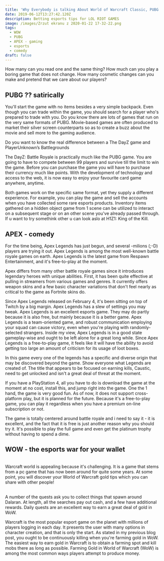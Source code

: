 ```yaml
---
title: 'Why Everybody is talking About World of Warcraft Classic, PUBG and APEX ??'
date: 2019-06-12T13:27:42.120Z
description: Betting esports tips for LOL RIOT GAMES
image: /images/Zrzut ekranu z 2020-01-22 17-32-22.png
tags:
  - WOW
  - PUBG
  - APEX - gaming
  - esports
  - comedy
draft: false
---
```

How many can you read one and the same thing? How much can you play a boring game that does not change. How many cosmetic changes can you make and pretend that we care about our players?





## PUBG ?? satirically

You'll start the game with no items besides a very simple backpack. Even though you can trade within the game, you should search for a player who's prepared to trade with you. Do you know there are lots of games that run on the very same formats of PUBG. Movie-based games are often produced to market their silver screen counterparts so as to create a buzz about the movie and sell more to the gaming audience.

Do you want to know the real difference between a The DayZ game and PlayerUnknown’s Battlegrounds

The DayZ: Battle Royale is practically much like the PUBG game. You are going to have to compete between 99 players and survive till the limit to win the game. Before you can purchase the game you will have to purchase their currency much like points. With the development of technology and access to the web, it is now easy to enjoy your favourite card game anywhere, anytime.

Both games work on the specific same format, yet they supply a different experience. For example, you can play the game and sell the accounts when you have collected some rare esports products. Inventory items gathered on a hidden object game from 1 scene can be utilized to interact on a subsequent stage or on an other scene you've already passed through. If u want to try somethink other u can look aslo at H1Z1: King of the Kill.

## APEX - comedy

For the time being, Apex Legends has just begun, and several -milions (;-D) players are trying it out. Apex Legends is among the most well-known battle royale games on earth. Apex Legends is the latest game from Respawn Entertainment, and it's free-to-play at the moment.

Apex differs from many other battle royale games since it introduces legendary heroes with unique abilities. First, it has been quite effective at pulling in streamers from various games and genres. It currently offers weapon skins and a few basic character variations that don't feel nearly as critical to the game as Fortnite skins do.

Since Apex Legends released on February 4, it's been sitting on top of Twitch by a big margin. Apex Legends has a slew of settings you may tweak. Apex Legends is an excellent esports game. They may do partly because it is also free, but mainly because it is a better game. Apex Legends is a team-oriented game, and robust communication employing your squad can cause victory, even when you're playing with randomly-selected strangers. Inside my view, Apex Legends is in a good state gameplay-wise and ought to be left alone for a great long while. Since Apex Legends is a free-to-play game, it feels like it will have the ability to avoid getting too large an amount of criticism for its usage of loot boxes.

In this game every one of the legends has a specific and diverse origin that may be discovered beyond the game. Show everyone what Legends are created of. The title that appears to be focused on earning kills, Caustic, need to get unlocked and isn't a great deal of threat at the moment.

If you have a PlayStation 4, all you have to do is download the game at the moment at no cost, install this, and jump right into the game. One the 1 hand, the game is very good fun. As of now, it does not support cross-platform play, but it is planned for the future. Because it's a free-to-play game, you can play it regardless when you have a premium on-line subscription or not.

The game is totally centered around battle royale and i need to say it - it is excellent, and the fact that it is free is just another reason why you should try it. It's possible to play the full game and even get the platinum trophy without having to spend a dime.

## WOW - the esports war for your wallet

\
Warcraft world is appealing because it's challenging. It is a game that stems from a pc game that has now been around for quite some years. At some point, you will discover your World of Warcraft gold tips which you can share with other people!

\
A number of the quests ask you to collect things that spawn around Dalaran. At length, all the searches pay out cash, and a few have additional rewards. Daily quests are an excellent way to earn a great deal of gold in WoW.

Warcraft is the most popular esport game on the planet with millions of players logging in each day. It presents the user with many options in character creation, and that is only the start. As stated in my previous blog post, you ought to be continuously killing when you're farming gold in WoW. The easiest way to earn gold in Warcraft is to obtain a farming spot and kill mobs there as long as possible. Farming Gold in World of Warcraft (WoW) is among the most common ways players attempt to produce money.
